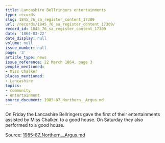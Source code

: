 ```yaml
---
title: Lancashire Bellringers entertainments
type: records
slug: 1845_76_sa_register_content_17309
url: /records/1845_76_sa_register_content_17309/
record_id: 1845_76_sa_register_content_17309
date: '1864-03-22'
date_display: null
volume: null
issue_number: null
page: '3'
article_type: news
issue_reference: 22 March 1864, page 3
people_mentioned:
- Miss Chalker
places_mentioned:
- Lancashire
topics:
- community
- entertainment
source_document: 1985-87_Northern__Argus.md
---
```


On Friday the Lancashire Bellringers gave the first of their entertainments assisted by Miss Chalker, to a good house.  On Saturday they also performed to a good house.

Source: [1985-87_Northern__Argus.md](/downloads/markdown/1985-87_Northern__Argus.md)
